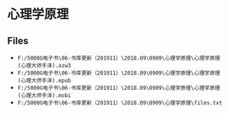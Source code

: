 # 心理学原理

## Files

- `F:/5000G电子书\06-书库更新（201911）\2018.09\0909\心理学原理\心理学原理 (心理大师手泽).azw3`
- `F:/5000G电子书\06-书库更新（201911）\2018.09\0909\心理学原理\心理学原理 (心理大师手泽).epub`
- `F:/5000G电子书\06-书库更新（201911）\2018.09\0909\心理学原理\心理学原理 (心理大师手泽).mobi`
- `F:/5000G电子书\06-书库更新（201911）\2018.09\0909\心理学原理\files.txt`
